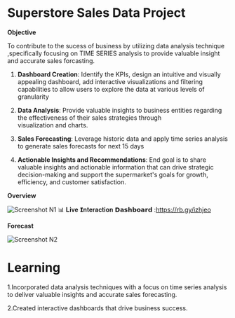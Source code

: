 <h1><b>Superstore Sales Data Project</b></h1>

**Objective**
        
 To contribute to the sucess of business by utilizing data analysis technique ,specifically focusing on TIME SERIES analysis to provide valuable insight and accurate sales forcasting.
 
 1. **Dashboard Creation**: Identify the KPIs, design an intuitive and visually appealing dashboard, add interactive visualizations and filtering capabilities to allow users to explore the data at various levels of granularity

 2. **Data Analysis**: Provide valuable insights to business entities regarding the effectiveness of their sales strategies through visualization and charts.

 3. **Sales Forecasting**: Leverage historic data and apply time series analysis to generate sales forecasts for next 15 days

  4. **Actionable Insights and Recommendations**: End goal is to share valuable insights and actionable information that can drive strategic decision-making and support the supermarket's goals for growth, efficiency, and customer satisfaction.

  **Overview** 
  
  ![Screenshot N1](https://github.com/Abhay-kumar-10/Superstore-Sales-Dashboard/assets/174067313/ee48601c-83d6-4171-8647-bc0e4d62fab7)
 📊 𝐋𝐢𝐯𝐞 𝗜𝐧𝐭𝐞𝐫𝐚𝐜𝐭𝐢𝐨𝐧 𝗗𝗮𝘀𝗵𝗯𝗼𝗮𝗿𝗱 :https://rb.gy/izhjeo

**Forecast**
 
![Screenshot N2](https://github.com/Abhay-kumar-10/Superstore-Sales-Dashboard/assets/174067313/19d16204-3b17-4fde-a54c-d9209731e8e8)

# Learning
1.Incorporated data analysis techniques with a focus on time series analysis to deliver valuable insights and accurate sales forecasting.

2.Created interactive dashboards that drive business success.
